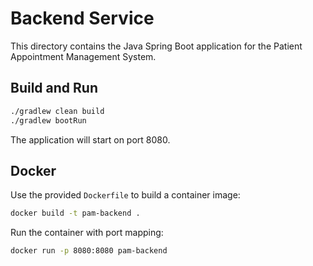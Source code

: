 # Backend Service

This directory contains the Java Spring Boot application for the Patient Appointment Management System.

## Build and Run

```sh
./gradlew clean build
./gradlew bootRun
```

The application will start on port 8080.

## Docker

Use the provided `Dockerfile` to build a container image:

```sh
docker build -t pam-backend .
```

Run the container with port mapping:

```sh
docker run -p 8080:8080 pam-backend
```

